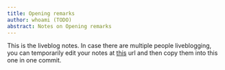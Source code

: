 ```yaml
---
title: Opening remarks
author: whoami (TODO)
abstract: Notes on Opening remarks
---
```


This is the liveblog notes.  In case there are multiple
people liveblogging, you can temporarily edit your notes
at [this](opening-remarks/template.md) url and then copy them into this one in one
commit.
